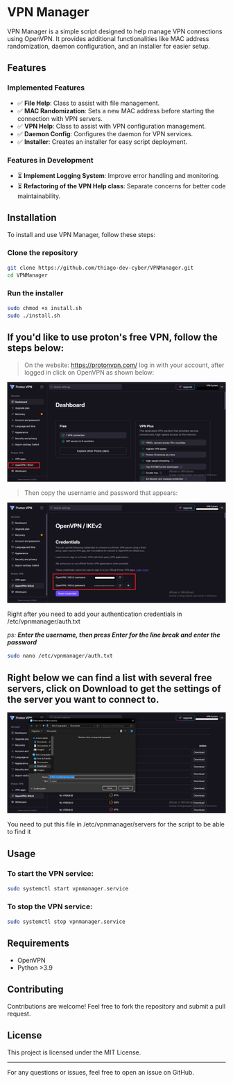 # VPN Manager

VPN Manager is a simple script designed to help manage VPN connections using OpenVPN. It provides additional functionalities like MAC address randomization, daemon configuration, and an installer for easier setup.

## Features

### Implemented Features

- ✅ **File Help**: Class to assist with file management.
- ✅ **MAC Randomization**: Sets a new MAC address before starting the connection with VPN servers.
- ✅ **VPN Help**: Class to assist with VPN configuration management.
- ✅ **Daemon Config**: Configures the daemon for VPN services.
- ✅ **Installer**: Creates an installer for easy script deployment.

### Features in Development

- ⏳ **Implement Logging System**: Improve error handling and monitoring.
- ⏳ **Refactoring of the VPN Help class**: Separate concerns for better code maintainability.

## Installation

To install and use VPN Manager, follow these steps:

### Clone the repository
```bash
git clone https://github.com/thiago-dev-cyber/VPNManager.git
cd VPNManager 
```

### Run the installer
```bash
sudo chmod +x install.sh
sudo ./install.sh
```


If you'd like to use proton's free VPN, follow the steps below:
--
> On the website: https://protonvpn.com/ log in with your account, after logged in click on OpenVPN as shown below:


![Example image](/.github/images/example1.png)

> Then copy the username and password that appears:

![Example image](/.github/images/example2.png)




Right after you need to add your authentication credentials in /etc/vpnmanager/auth.txt

*ps: **Enter the username, then press Enter for the line break and enter the password***

```bash
sudo nano /etc/vpnmanager/auth.txt
```


## Right below we can find a list with several free servers, click on Download to get the settings of the server you want to connect to.

![Example image](/.github/images/example3.png)

You need to put this file in /etc/vpnmanager/servers for the script to be able to find it


## Usage

### To start the VPN service:

```bash
sudo systemctl start vpnmanager.service
```


### To stop the VPN service:

```bash
sudo systemctl stop vpnmanager.service
```


## Requirements

- OpenVPN
- Python >3.9

## Contributing

Contributions are welcome! Feel free to fork the repository and submit a pull request.

## License

This project is licensed under the MIT License.

---

For any questions or issues, feel free to open an issue on GitHub.